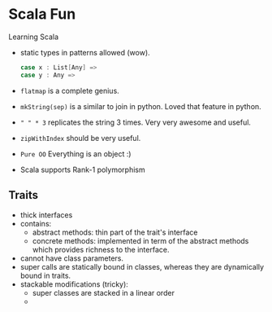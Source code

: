 # Scala Fun

Learning Scala

- static types in patterns allowed (wow).

	```scala
	case x : List[Any] =>
	case y : Any =>
	```

- `flatmap` is a complete genius.

- `mkString(sep)` is a similar to join in python. Loved that feature in python.

- `" " * 3` replicates the string 3 times. Very very awesome and useful.

- `zipWithIndex` should be very useful.

- `Pure OO`  Everything is an object :)

- Scala supports Rank-1 polymorphism

## Traits
- thick interfaces
- contains:
	- abstract methods: thin part of the trait's interface
	- concrete methods: implemented in term of the abstract methods which provides richness to the interface.
- cannot have class parameters.
- super calls are statically bound in classes, whereas they are dynamically bound in traits.
- stackable modifications (tricky):
	- super classes are stacked in a linear order
	-
